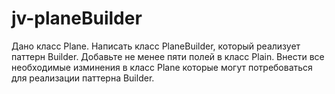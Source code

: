 # jv-planeBuilder

Дано класс Plane. Написать класс PlaneBuilder, который реализует паттерн Builder.
Добавьте не менее пяти полей в класс Plain.
Внести все необходимые изминения в класс Plane которые могут потребоваться для реализации паттерна Builder.
